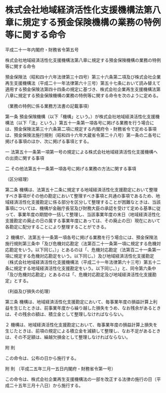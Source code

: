 # 株式会社地域経済活性化支援機構法第八章に規定する預金保険機構の業務の特例等に関する命令

平成二十一年内閣府・財務省令第五号

株式会社地域経済活性化支援機構法第八章に規定する預金保険機構の業務の特例等に関する命令

預金保険法（昭和四十六年法律第三十四号）第三十六条第二項及び株式会社企業再生支援機構法（平成二十一年法律第六十三号）第五十七条において読み替えて適用する預金保険法第四十四条の規定に基づき、株式会社企業再生支援機構法第八章に規定する預金保険機構の業務の特例等に関する命令を次のように定める。

（業務の特例に係る業務方法書の記載事項）

第一条 預金保険機構（以下「機構」という。）が株式会社地域経済活性化支援機構法（以下「法」という。）第五十一条第一項各号に掲げる業務を行う場合には、預金保険法第三十六条第二項に規定する内閣府令・財務省令で定める事項は、預金保険法施行規則（昭和四十六年大蔵省令第二十八号）第一条の二各号に掲げる事項のほか、次に掲げる事項とする。

一 法第五十一条第一項第一号の規定による株式会社地域経済活性化支援機構への出資に関する事項

二 その他法第五十一条第一項各号に掲げる業務の方法に関する事項

（区分経理）

第二条 機構は、法第五十二条に規定する地域経済活性化支援勘定において整理すべき事項がその他の勘定において整理すべき事項と共通の事項であるため、地域経済活性化支援勘定に係る部分を区分して整理することが困難なときは、当該事項については、機構が金融庁長官及び財務大臣の承認を受けて定める基準に従って、事業年度の期間中一括して整理し、当該事業年度の末日（地域経済活性化支援勘定の廃止の日の属する事業年度にあっては、その廃止の日）現在において各勘定に配分することにより整理することができる。

２ 機構が、法第五十一条第一項各号に掲げる業務を行う場合には、預金保険法施行規則第三条中「及び危機対応勘定（法第百二十一条第一項に規定する危機対応勘定をいう。以下同じ。）」とあるのは「、危機対応勘定（法第百二十一条第一項に規定する危機対応勘定をいう。以下同じ。）及び地域経済活性化支援勘定（株式会社地域経済活性化支援機構法（平成二十一年法律第六十三号）第五十二条に規定する地域経済活性化支援勘定をいう。以下同じ。）」と、同令第六条中「及び危機対応勘定」とあるのは「、危機対応勘定及び地域経済活性化支援勘定」とする。

（利益及び損失の処理）

第三条 機構は、地域経済活性化支援勘定において、毎事業年度の損益計算上利益を生じたときは、前事業年度から繰り越した損失をうめ、なお残余があるときは、その残余の額は、積立金として整理しなければならない。

２ 機構は、地域経済活性化支援勘定において、毎事業年度の損益計算上損失を生じたときは、前項の規定による積立金を減額して整理し、なお不足があるときは、その不足額は、繰越欠損金として整理しなければならない。

附 則

この命令は、公布の日から施行する。

附 則 （平成二五年三月一五日内閣府・財務省令第一号）

この命令は、株式会社企業再生支援機構法の一部を改正する法律の施行の日（平成二十五年三月十八日）から施行する。
